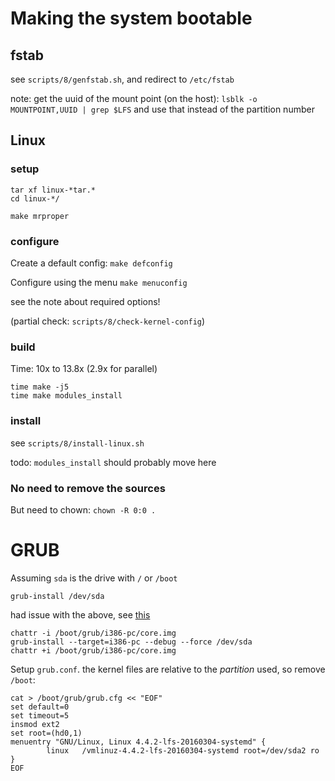 # Making the system bootable

## fstab

see `scripts/8/genfstab.sh`, and redirect to `/etc/fstab`

note: get the uuid of the mount point (on the host): `lsblk -o MOUNTPOINT,UUID | grep $LFS` and use that instead of the partition number

## Linux

### setup

```
tar xf linux-*tar.*
cd linux-*/

make mrproper
```

### configure

Create a default config: `make defconfig`

Configure using the menu `make menuconfig`

see the note about required options!

(partial check: `scripts/8/check-kernel-config`)

### build

Time: 10x to 13.8x (2.9x for parallel)

```
time make -j5
time make modules_install
```

### install

see `scripts/8/install-linux.sh`

todo: `modules_install` should probably move here

### No need to remove the sources

But need to chown: `chown -R 0:0 .`

# GRUB

Assuming `sda` is the drive with `/` or `/boot`

`grub-install /dev/sda`

had issue with the above, see [this](https://wiki.archlinux.org/index.php/GRUB#Install_to_partition_or_partitionless_disk)

```
chattr -i /boot/grub/i386-pc/core.img
grub-install --target=i386-pc --debug --force /dev/sda
chattr +i /boot/grub/i386-pc/core.img
```

Setup `grub.conf`. the kernel files are relative to the *partition* used, so remove `/boot`:

```
cat > /boot/grub/grub.cfg << "EOF"
set default=0
set timeout=5
insmod ext2
set root=(hd0,1)
menuentry "GNU/Linux, Linux 4.4.2-lfs-20160304-systemd" {
        linux   /vmlinuz-4.4.2-lfs-20160304-systemd root=/dev/sda2 ro
}
EOF
```
